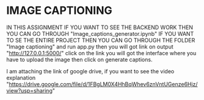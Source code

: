 # IMAGE CAPTIONING

IN THIS ASSIGNMENT IF YOU WANT TO SEE THE BACKEND WORK THEN YOU CAN GO THROUGH "Image_captions_generator.ipynb"
IF YOU WANT TO SE THE ENTIRE PROJECT THEN YOU CAN GO THROUGH THE FOLDER "Image captioning" and run app.py then you will got link on output "http://127.0.0.1:5000/" click on the link you will got the interface where you have to upload the image then click on generate captions.

I am attaching the link of google drive, if you want to see the video explanation "https://drive.google.com/file/d/1FBgLM0X4HhBqWhev6znVntUGenze6Hjz/view?usp=sharing"
